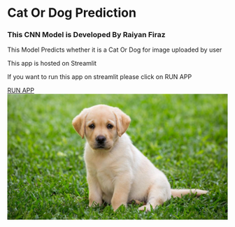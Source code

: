 <!DOCTYPE html>
<html>
  <head>
    <meta charset="utf-8">
        <h1>Cat Or Dog Prediction</h1>
  </head>
       <div class="main-text">
       <h3> This CNN Model is Developed By Raiyan Firaz<br></h1>
       <p> This Model Predicts whether it is a Cat Or Dog for image uploaded by user</p>
       <p>This app is hosted on Streamlit</p>
       <p> If you want to run this app on streamlit please click on RUN APP</p>
       <a href="https://share.streamlit.io/raiyan1437/cat_or_dog_prediction/main/cdmain.py" class="resume-btn">RUN APP</a>
     </div> 
  <body>
   <section id="main">
      <a href="#" class="logo", width=100>
        <img src="dog_pred.jpg">
   </section> 

  </body>
</html>
